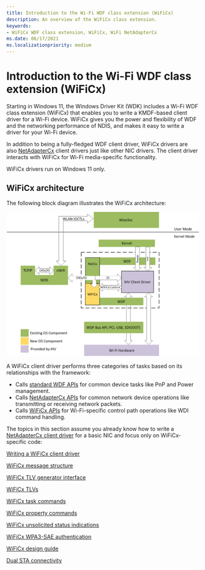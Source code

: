 ```yaml
---
title: Introduction to the Wi-Fi WDF class extension (WiFiCx)
description: An overview of the WiFiCx class extension.
keywords:
- WiFiCx WDF class extension, WiFiCx, WiFi NetAdapterCx
ms.date: 06/17/2021
ms.localizationpriority: medium
---
```


# Introduction to the Wi-Fi WDF class extension (WiFiCx)

Starting in Windows 11, the Windows Driver Kit (WDK) includes a Wi-Fi WDF class extension (WiFiCx) that enables you to write a KMDF-based client driver for a Wi-Fi device. WiFiCx gives you the power and flexibility of WDF and the networking performance of NDIS, and makes it easy to write a driver for your Wi-Fi device.

In addition to being a fully-fledged WDF client driver, WiFiCx drivers are also [NetAdapterCx](../netcx/index.md) client drivers just like other NIC drivers. The client driver interacts with WiFiCx for Wi-Fi media-specific functionality.

WiFiCx drivers run on Windows 11 only. 

## WiFiCx architecture

The following block diagram illustrates the WiFiCx architecture:

![WiFiCx architecture](images/wificx.png)

A WiFiCx client driver performs three categories of tasks based on its relationships with the framework:

- Calls [standard WDF APIs](/windows-hardware/drivers/ddi/_wdf/) for common device tasks like PnP and Power management.
- Calls [NetAdapterCx APIs](/windows-hardware/drivers/ddi/_netvista/#netadaptercx) for common network device operations like transmitting or receiving network packets.
- Calls [WiFiCx APIs](/windows-hardware/drivers/ddi/_netvista/#wificx) for Wi-Fi-specific control path operations like WDI command handling.

The topics in this section assume you already know how to write a [NetAdapterCx client driver](../netcx/index.md) for a basic NIC and focus only on WiFiCx-specific code:

[Writing a WiFiCx client driver](writing-a-wificx-client-driver.md)

[WiFiCx message structure](wificx-message-structure.md)

[WiFiCx TLV generator interface](wificx-tlv-generator-interface.md)

[WiFiCx TLVs](wdi-tlv-6-ghz-band-channel.md)

[WiFiCx task commands](oid-wdi-task-change-operation-mode.md)

[WiFiCx property commands](oid-wdi-abort-task.md)

[WiFiCx unsolicited status indications](ndis-status-wdi-indication-action-frame-received.md)

[WiFiCx WPA3-SAE authentication](wificx-wpa3-sae-authentication.md)

[WiFiCx design guide](wificx-low-latency-connection-quality.md)

[Dual STA connectivity](dual-sta-connectivity.md)